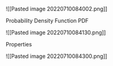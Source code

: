 ![[Pasted image 20220710084002.png]]

Probability Density Function PDF


![[Pasted image 20220710084130.png]]

Properties

![[Pasted image 20220710084300.png]]


